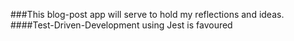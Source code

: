 ###This blog-post app will serve to hold my reflections and ideas. 
####Test-Driven-Development using Jest is favoured
